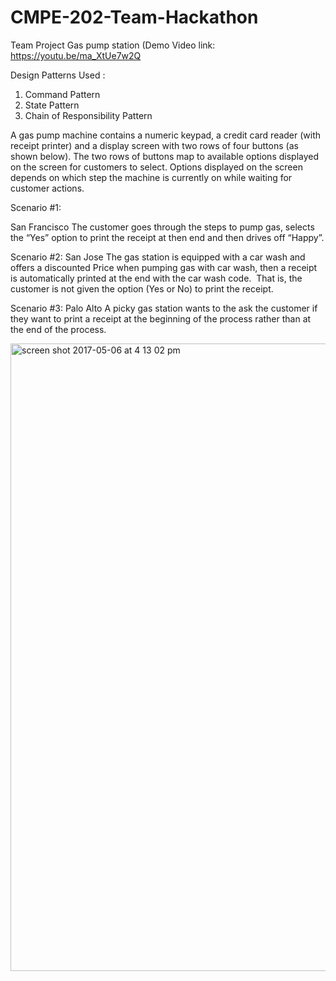 # CMPE-202-Team-Hackathon
Team Project Gas pump station (Demo Video link: https://youtu.be/ma_XtUe7w2Q

Design Patterns Used :
1. Command Pattern
2. State Pattern
3. Chain of Responsibility Pattern

A gas pump machine contains a numeric keypad, a credit card reader (with receipt printer) and a display screen with two rows of four buttons (as shown below).  The two rows of buttons map to available options displayed on the screen for customers to select. Options displayed on the screen depends on which step the machine is currently on while waiting for customer actions.


Scenario #1:

San Francisco
	The customer goes through the steps to pump gas, selects the “Yes” option to print the receipt at then end and then drives off “Happy”.

Scenario #2:
San Jose
The gas station is equipped with a car wash and offers a discounted Price when pumping gas with car wash, then a receipt is automatically printed at the end with the car wash code.  That is, the customer is not given the option (Yes or No) to print the receipt.

Scenario #3:
Palo Alto
A picky gas station wants to the ask the customer if they want to print a receipt at the beginning of the process rather than at the end of the process.

<img width="1004" alt="screen shot 2017-05-06 at 4 13 02 pm" src="https://cloud.githubusercontent.com/assets/25470880/25776595/26762a24-3277-11e7-9748-e28323672843.png">



